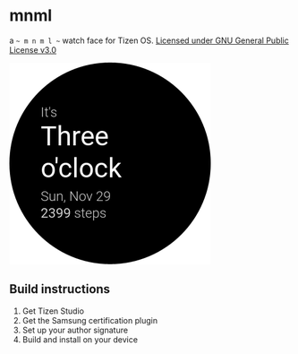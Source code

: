 # mnml
a `~ m n m l ~` watch face for Tizen OS.
[Licensed under GNU General Public License v3.0](License)

![img](icon.png)

## Build instructions
1. Get Tizen Studio
2. Get the Samsung certification plugin
3. Set up your author signature
4. Build and install on your device  
